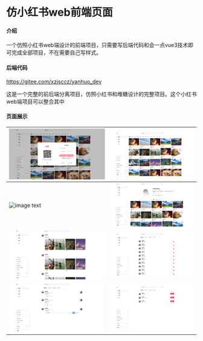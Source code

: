 # 仿小红书web前端页面

#### 介绍
一个仿照小红书web端设计的前端项目，只需要写后端代码和会一点vue3技术即可完成全部项目，不在需要自己写样式。

#### 后端代码

https://gitee.com/xzjsccz/yanhuo_dev

这是一个完整的前后端分离项目，仿照小红书和堆糖设计的完整项目。这个小红书web端项目可以整合其中

#### 页面展示

| ![image text](./src/assets/imgs/登录.png) | ![image text](./src/assets/imgs/首页.png) |
| ----------------------------------------- | ----------------------------------------- |
| ![image text](./src/assets/imgs/主要.png) | ![image text](./src/assets/imgs/个人.png) |
| ![image text](./src/assets/imgs/动态.png) | ![image text](./src/assets/imgs/消息.png) |
| ![image text](./src/assets/imgs/评论.png) | ![image text](./src/assets/imgs/关注.png) |

